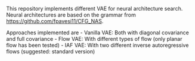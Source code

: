 This repository implements different VAE for neural architecture search. 
Neural architectures are based on the grammar from https://github.com/fpavesi11/CFG_NAS.


Approaches implemented are
    - Vanilla VAE: Both with diagonal covariance and full covariance
    - Flow VAE: With different types of flow (only planar flow has been tested)
    - IAF VAE: With two different inverse autoregressive flows (suggested: standard version)


